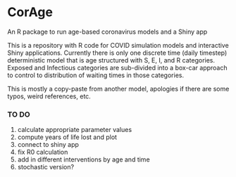 CorAge
=====================================================================================
An R package to run age-based coronavirus models and a Shiny app

This is a repository with R code for COVID simulation models and interactive Shiny applications. Currently there is only one discrete time (daily timestep) deterministic model that is age structured with S, E, I, and R categories. Exposed and Infectious categories are sub-divided into a box-car approach to control to distribution of waiting times in those categories.  

This is mostly a copy-paste from another model, apologies if there are some typos, weird references, etc.

### TO DO ###
1. calculate appropriate parameter values
2. compute years of life lost and plot
3. connect to shiny app
4. fix R0 calculation
5. add in different interventions by age and time
6. stochastic version?